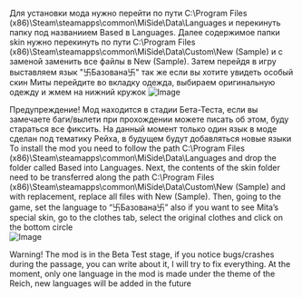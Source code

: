 Для установки мода нужно перейти  по пути  C:\Program Files (x86)\Steam\steamapps\common\MiSide\Data\Languages  и перекинуть папку под названиием Based в Languages. Далее содержимое папки skin нужно перекинуть по пути
 C:\Program Files (x86)\Steam\steamapps\common\MiSide\Data\Custom\New (Sample) и с заменой заменить все файлы в New (Sample).
Затем перейдя в игру выставляем язык  "卐Базована卐" так же если вы хотите увидеть особый скин Миты перейдите во вкладку одежда, выбираем оригинальную одежду и жмем на нижний кружок ![Image](https://github.com/user-attachments/assets/efaf3ccb-48ef-47e5-883d-d4009797366d)

Предупреждение! Мод находится в стадии Бета-Теста, если вы замечаете баги/вылети при прохождении можете писать об этом, буду стараться все фиксить. 
На данный момент только один язык в моде сделан под тематику Рейха, в будущем будут добавляться новые языки
To install the mod you need to follow the path  C:\Program Files (x86)\Steam\steamapps\common\MiSide\Data\Languages and drop the folder called Based into Languages. Next, the contents of the skin folder need to be transferred along the path  C:\Program Files (x86)\Steam\steamapps\common\MiSide\Data\Custom\New (Sample) and with replacement, replace all files with New (Sample). Then, going to the game, set the language to “卐Базована卐” also if you want to see Mita’s special skin, go to the clothes tab, select the original clothes and click on the bottom circle         
 ![Image](https://github.com/user-attachments/assets/efaf3ccb-48ef-47e5-883d-d4009797366d)

Warning! The mod is in the Beta Test stage, if you notice bugs/crashes during the passage, you can write about it, I will try to fix everything.
At the moment, only one language in the mod is made under the theme of the Reich, new languages ​​will be added in the future
